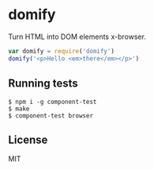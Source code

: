 
# domify

  Turn HTML into DOM elements x-browser.

```js
var domify = require('domify')
domify('<p>Hello <em>there</em></p>')
```

## Running tests

```
$ npm i -g component-test
$ make
$ component-test browser
```

## License

  MIT
